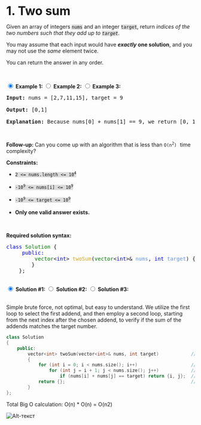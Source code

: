 <html>
<head>
  <style>
    .keyword { color: blue; }
    .operator { color: purple; }
    .number { color: red; }
    .bracket { color: green; }
    .keyword { color: blue; } 
    .comment { color: green; } 
  </style>
</head>

<p><strong class="example" style="font-size: xx-large;">1. Two sum</strong></p>

<style>
    /* скрываем все input[type="radio"], расположенные в .tab
    .tab > input[type="radio"] {
      display: none;
    }
  
    /* скрываем все .tab-content */
    .tab-content {
      display: none;
    }
  
    /* отображаем только тот контент, который соответствует отмеченной радоикнопки */
    #tab-btn-1:checked~#content-1,
    #tab-btn-2:checked~#content-2,
    #tab-btn-3:checked~#content-3 {
      display: block;
    }
  </style>

<div class="elfjS" data-track-load="description_content"><p>Given an array of integers <code style="background-color: gainsboro;">nums</code>&nbsp;and an integer <code style="background-color: gainsboro;">target</code>, return <em>indices of the two numbers such that they add up to <code style="background-color: gainsboro;">target</code></em>.</p>
<p>You may assume that each input would have <strong><em>exactly</em> one solution</strong>, and you may not use the <em>same</em> element twice.</p>
    <p>You can return the answer in any order.</p>
    <p>&nbsp;</p>


<div class="tab">
    <input checked id="tab-btn-1" name="tab-btn" type="radio" value="">
    <label for="tab-btn-1"><strong class="example">Example 1:</strong></label>
    <input id="tab-btn-2" name="tab-btn" type="radio" value="">
    <label for="tab-btn-2"><strong class="example">Example 2:</strong></label>
    <input id="tab-btn-3" name="tab-btn" type="radio" value="">
    <label for="tab-btn-3"><strong class="example">Example 3:</strong></label>
    <div class="tab-content" id="content-1">
<pre>
<strong>Input:</strong> nums = [2,7,11,15], target = 9<br>
<strong>Output:</strong> [0,1]<br>
<strong>Explanation:</strong> Because nums[0] + nums[1] == 9, we return [0, 1].
</pre>
    </div>
    <div class="tab-content" id="content-2">
<pre>
<strong>Input:</strong> nums = [3,2,4], target = 6<br>
<strong>Output:</strong> [1,2]
</pre>
    </div>
    <div class="tab-content" id="content-3">
<pre>
<strong>Input:</strong> nums = [3,3], target = 6<br>
<strong>Output:</strong> [0,1]
</pre>
    </div>
    </div>
    <p>&nbsp;</p>
    <strong>Follow-up:&nbsp;</strong>Can you come up with an algorithm that is less than <code>O(n<sup>2</sup>)</code><font face="monospace">&nbsp;</font>time complexity?</div>
    <p><strong>Constraints:</strong></p>   
<ul>
  <li><code style="background-color: gainsboro;">2 &lt;= nums.length &lt;= 10<sup>4</sup></code></li>
  &nbsp;
  <li><code style="background-color: gainsboro;">-10<sup>9</sup> &lt;= nums[i] &lt;= 10<sup>9</sup></code></li>
  &nbsp;
  <li><code style="background-color: gainsboro;">-10<sup>9</sup> &lt;= target &lt;= 10<sup>9</sup></code></li>
  &nbsp;
  <li><strong>Only one valid answer exists.</strong></li>
</ul>
<br>
<p><strong class="example">Required solution syntax:</strong></p>
<pre><t style="color: blue;">class</t><t style="color: green;"> Solution</t> {
    <t style = "color: blue"> public:</t>
        <t style="color: green;"> vector</t>&lt;<t style="color: blue;">int</t>&gt; <t style="color: goldenrod;">twoSum</t>(<t style="color: green;">vector</t>&lt;<t style="color: blue;">int</t>&gt;& <t style="color: cornflowerblue;">nums</t>, <t style="color: blue;">int</t> <t style="color: cornflowerblue;">target</t>) {
        }
    };
</pre>
<br>
<div class="tab">
  <input checked id="tab-btn-1" name="tab-btnw" type="radio" value="">
  <label for="tab-btnw-1"><strong class="solution">Solution #1:</strong></label>
  <input id="tab-btn-2" name="tab-btnw" type="radio" value="">
  <label for="tab-btnw-2"><strong class="solution">Solution #2:</strong></label>
  <input id="tab-btn-3" name="tab-btnw" type="radio" value="">
  <label for="tab-btnw-3"><strong class="solution">Solution #3:</strong></label>
<div class="tab-content" id="content-1">
<br>

Simple brute force, not optimal, but easy to understand. We utilize the first loop to select the first addend, and then employ a second loop, starting from the next index after the chosen addend, to verify if the sum of the addends matches the target number. 
<br>

```Cpp
class Solution 
{
    public:
        vector<int> twoSum(vector<int>& nums, int target)            // O(1) - accessing parameters  
        {
            for (int i = 0; i < nums.size(); i++)                    // O(n) - looping through the input vector where n is the size  
                for (int j = i + 1; j < nums.size(); j++)            // O(n) - looping through the input vector where n is the size  
                    if (nums[i] + nums[j] == target) return {i, j};  // O(1) - calculating sum 
            return {};                                               // O(1) - returning default values 
        }
};
```

Total Big O calculation: O(n) * O(n) =  O(n2)

</div>

<div class="tab-content" id="content-2">
<br>

Little better.
Used binary search, in result we got Big O = n * log(n). As a std::sort we used we might change sort algoritm, but there are no reason because of binary search complexity, so we always will get it in final result
<br>

```Cpp
class Solution 
    {
    public:
        vector<int> twoSum(vector<int>& nums, int target)      // O(1) - accessing parameters 
        {
            vector<pair<int, int>> freqMap;                    // O(1) - initializing a vector 
            for (int i = 0; i < nums.size(); i++)              // O(n) - looping through the input vector where n is the size 
                {
                    freqMap.push_back(make_pair(nums[i], i));  // O(1) - creating pairs and pushing them into freqMap 
                } 
            sort(freqMap.begin(), freqMap.end());              // O(n * log(n)) - sorting the freqMap vector 
            for (auto it : freqMap)                            // O(n) - iterating over elements in freqMap 
                {
                    int val = it.first;                        // O(1) - accessing element from pair 
                    int freq = it.second;                      // O(1) - accessing element from pair 
                } 
            for (int i = 0; i < freqMap.size(); ++i)           // O(n) - iterating over elements in freqMap 
                {
                    int m;                                     // O(1) - declaring an integer 
                    int s = i + 1;                             // O(1) - calculating sum 
                    int e = freqMap.size();                    // O(1) - initializing e 
                    int t = target - freqMap[i].first;         // O(1) - calculating target difference
                    while (s < e)                              // O(log(n)) - binary search until s is less than e (for each iteration) 
                        {
                            m = s + (e - s) / 2;               // O(1) - calculating middle element 
                            t < freqMap[m].first ? e = m : s = m + 1;      // O(1) - updating bounds 
                            if (freqMap[m].first == t) { std::cout << "is"; return {freqMap[i].second, freqMap[m].second};        // O(1) - checking for target element match 
                        } 
                } 
            return {0, 0}; // O(1) - returning default values 
        } 
    };
```

Total Big O calculation: O(1) + O(n) + O(n * log(n)) + O(n) * O(log(n)) =  O(n*log(n))

</div>
<div class="tab-content" id="content-3">
<br>

Now that we have some experience, let's try to apply it. The main problems are nested loops and sorting arrays. Sorting was necessary for the binary search algorithm, so we can safely abandon it. Let's analyze the nested loops, with their help we selected the terms and checked whether their sum corresponds to a given number. And if we cannot refuse the first cycle, then it is worth paying attention to the second. In fact, we need the second array to find the element m, the value of which must satisfy the condition m = n - target. Among all common data structures, the hash table has the lowest average element search time - O(1). The shortest element search time in the worst case is a balanced tree, but its use is pointless, since it will require sorting the array values. In other words, creating a balanced tree from an unsorted vector requires O(nlog(n)). Using the counting sort algorithm will also not be the best solution, since the range of values nums[i] is greater than the number of elements in the array, therefore Big O (n+k) = 10<sup>9</sup> while Big O (nlog(n)) = 10<sup>4</sup>
<br>

```Cpp
class Solution 
    {
    public:
        vector<int> twoSum(vector<int>& nums, int target)              // O(1) - accessing parameters 
        {
            unordered_map<int, int> pairIdx;                           // O(1) - initialize an unordered map
            for (int i = 0; i < nums.size(); ++i)                      // O(n) - iterate through the input vector
            {
                int num = nums[i];                                     // O(1) - accessing parameters 
                if (pairIdx.find(target - num) != pairIdx.end())       // O(1) - because the unordered map is typically balanced and the data is evenly distributed 
                {
                    return {i, pairIdx[target - num]};                 // O(1) - return the index of the element in the input vector and the index of the corresponding element in the unordered map
                }
                pairIdx[num] = i;                                      // O(1) - update the unordered map with the current element as the key and its index in the input vector as the value
            }
        return {};                                                     // O(1) - return an empty vector since no pair was found
        }
    };
```        
      
    
Total Big O calculation: O(n)
    
      
  
  </div>

  </div>

  ![Alt-текст](https://avatars1.githubusercontent.com/u/5384215?v=3&s=460 "Орк")